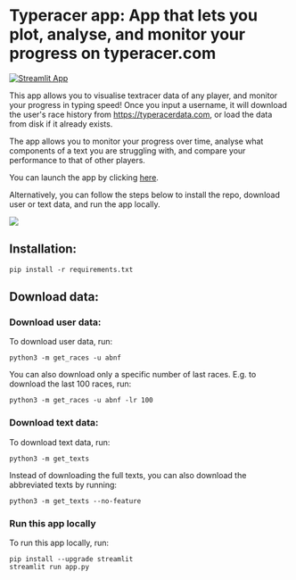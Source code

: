 # Typeracer app: App that lets you plot, analyse, and monitor your progress on typeracer.com

[![Streamlit App](https://static.streamlit.io/badges/streamlit_badge_black_white.svg)](https://arunfrey-typeracer-app-siw3aw.streamlitapp.com/)

This app allows you to visualise textracer data of any player, and monitor your progress in typing speed! Once you input a username, it will download the user's race history from https://typeracerdata.com, or load the data from disk if it already exists.

The app allows you to monitor your progress over time, analyse what components of a text you are struggling with, and compare your performance to that of other players.

You can launch the app by clicking [here](https://arunfrey-typeracer-app-siw3aw.streamlitapp.com/).

Alternatively, you can follow the steps below to install the repo, download user or text data, and run the app locally.

![](img/example.gif)

## Installation: 

```
pip install -r requirements.txt
```

## Download data: 

### Download user data: 
To download user data, run: 
```
python3 -m get_races -u abnf
```

You can also download only a specific number of last races. E.g. to download the last 100 races, run: 
```
python3 -m get_races -u abnf -lr 100
```

### Download text data: 
To download text data, run: 
```
python3 -m get_texts 
```

Instead of downloading the full texts, you can also download the abbreviated texts by running: 
```
python3 -m get_texts --no-feature 
```

### Run this app locally

To run this app locally, run:

```
pip install --upgrade streamlit
streamlit run app.py
```

